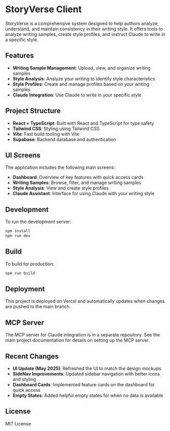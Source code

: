 # StoryVerse Client

StoryVerse is a comprehensive system designed to help authors analyze, understand, and maintain consistency in their writing style. It offers tools to analyze writing samples, create style profiles, and instruct Claude to write in a specific style.

## Features

- **Writing Sample Management**: Upload, view, and organize writing samples
- **Style Analysis**: Analyze your writing to identify style characteristics
- **Style Profiles**: Create and manage profiles based on your writing samples
- **Claude Integration**: Use Claude to write in your specific style

## Project Structure

- **React + TypeScript**: Built with React and TypeScript for type safety
- **Tailwind CSS**: Styling using Tailwind CSS
- **Vite**: Fast build tooling with Vite
- **Supabase**: Backend database and authentication

## UI Screens

The application includes the following main screens:

- **Dashboard**: Overview of key features with quick access cards
- **Writing Samples**: Browse, filter, and manage writing samples
- **Style Analysis**: View and create style profiles
- **Claude Assistant**: Interface for using Claude with your writing style

## Development

To run the development server:

```bash
npm install
npm run dev
```

## Build

To build for production:

```bash
npm run build
```

## Deployment

This project is deployed on Vercel and automatically updates when changes are pushed to the main branch.

## MCP Server

The MCP server for Claude integration is in a separate repository. See the main project documentation for details on setting up the MCP server.

## Recent Changes

- **UI Update (May 2025)**: Refreshed the UI to match the design mockups
- **SideNav Improvements**: Updated sidebar navigation with better icons and styling
- **Dashboard Cards**: Implemented feature cards on the dashboard for quick access
- **Empty States**: Added helpful empty states for when no data is available

## License

MIT License
